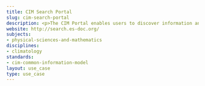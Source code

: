 ```yaml
---
title: CIM Search Portal 
slug: cim-search-portal 
description: <p>The CIM Portal enables users to discover information and services about Earth and climate systems.</p>
website: http://search.es-doc.org/
subjects:
- physical-sciences-and-mathematics
disciplines: 
- climatology
standards:
- cim-common-information-model
layout: use_case
type: use_case
---
```

